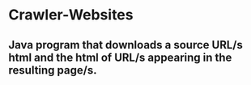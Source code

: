 # Crawler-Websites
## Java program that downloads a source URL/s html and the html of URL/s appearing in the resulting page/s. 

